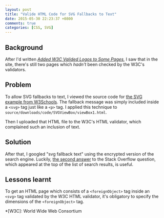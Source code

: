 ```yaml
---
layout: post
title: "Valide HTML Code for SVG Fallbacks to Text"
date: 2015-05-30 22:23:37 +0800
comments: true
categories: [CSS, SVG]
---
```


Background
---

After I'd written [*Added W3C Valided Logos to Some Pages*][pp], I saw
that in the site, there's still two pages which *hadn't* been checked
by the W3C's validators.

Problem
---

To allow SVG fallbacks to text, I viewed the source code for
[the SVG example from W3Schools][w3sch].  The fallback message was
simply included inside a `<svg>` tag just like a `<p>` tag.  I applied
this technique to `source/downloads/code/SVGViewBox/viewBox1.html`.

Then I uploaded that HTML file to the W3C's HTML validator, which
complained such an inclusion of text.

<!-- more -->

Solution
---

After that, I googled "svg fallback text" using the encrypted version
of the search engine.  Luckily, [the second answer][se26249728] to the
Stack Overflow question, which appeared at the top of the list of
search results, is useful.

Lessons learnt
---

To get an HTML page which consists of a `<foreignObject>` tag inside
an `<svg>` tag validated by the W3C HTML validator, it's obligatory to
specify the dimensions of the `<foreignObject>` tag.

[pp]: /blog/2015/05/23/added-w3c-valided-logos-to-some-pages/
[w3sch]: http://www.w3schools.com/svg/tryit.asp?filename=trysvg_myfirst
[se26249728]: http://stackoverflow.com/a/26249728

*[W3C]: World Wide Web Consortium
